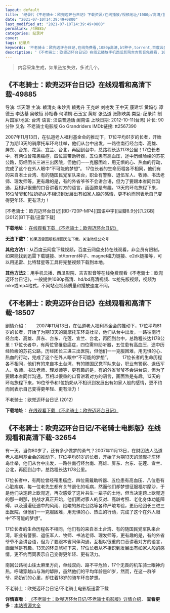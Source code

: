 ```yaml
---
layout: default
title: '纪录片《不老骑士：欧兜迈环台日记》下载资源/在线播放/视频地址/1080p/高清/蓝光'
date: "2021-07-10T14:39:49+0800"
last_modified_at: "2021-07-10T14:39:49+0800"
permalink: /49885/
categories: 纪录片
cover:
tags: 纪录片
keywords: '不老骑士：欧兜迈环台日记,在线免费看,1080p高清,bt种子,torrent,百度云盘,magnet,磁力链,迅雷下载资源'
description: '《不老骑士：欧兜迈环台日记》在线云播放手机西瓜影院吉吉影音免费看，1080p高清bd/hd未删减完整版和tc抢先枪版，mkv/mp4格式，附带bt/torrent种子、magnet/磁力链、百度云盘、网盘资源迅雷下载链接'
---
```


>内容采集生成，如果链接失效，多试几个。


## 《不老骑士：欧兜迈环台日记》在线观看和高清下载-49885

导演: 华天灏 主演: 赖清炎 朱妙贵 赖秀升 王克岭 刘樹发 王中天 康建华 黄妈存 谭德玉 李达基 吴敬恒 孙相春 何清桐 石玉宝 黄財 张弘道 张陈映美 类型: 纪录片 制片国家/地区: 台湾 语言: 汉语普通话 闽南语 上映日期: 2012-10-11(台湾) 片长: 90分钟 又名: 不老骑士电影版 Go Grandriders IMDb链接: tt2567390

2007年11月13日，在弘道老人福利基金会的推动下，17位平均81岁的长者，开始了为期13天的骑摩托车环岛壮举，他们从台中出发，一路往南行经台南、高雄、屏东、台东、花莲、宜兰、台北，再回到台中，总路程长达1178公里！17位长者中，有两位曾罹患癌症，四位需带助听器，五位患有高血压，途中历经险峻的苏花公路，历经团长三进三出医院，但他们一一克服困难，用无惧的心、热血的行动，完成了这个在外人眼中“不可能的梦想”。 17位长者的生命历程各不相同，他们有的来自本土台湾、有的随国民党军队来台，职业有警察、退伍军人、牧师、书法老师、理发师等，更有趣的是，有的外省爷爷不会讲台语，但为了要跟本省同伴沟通，互相以很重的口音讲着对方的语言，画面煞是有趣。13天的环岛旅程下来，16位爷爷和1位奶奶从不相识到发展出有如家人般的感情，更不约而同表示自己变得更年轻、更有活力！


[不老骑士：欧兜迈环台日记][BD-720P-MP4][国语中字][豆瓣8.9分][1.2GB][2012][BT下载/迅雷下载]

**下载地址**： [在线观看下载 《不老骑士：欧兜迈环台日记》](https://www.btdx8.com/torrent/go_grandriders_2012.html) 


**无法下载?**：`如果迅雷因版权原因无法下载，关注微信公众号 `

**其他方法1**：从百度云网盘下载视频，百度云网盘支持在线观看，非会员有限制，如果能找到迅雷下载链接、bt/torrent种子、magnet磁力链接、e2dk链接等，可以用迅雷、比特彗星等工具将完整视频下载到本地。

**其他方法2**：用手机云播、西瓜影院、吉吉影音等在线免费观看《不老骑士：欧兜迈环台日记》，一般提供1080p高清、hd/bd高清视频、tc抢先版视频，视频为mkv或mp4格式，不同站点视频质量和播放速度不同。


## 《不老骑士：欧兜迈环台日记》在线观看和高清下载-18507

剧情介绍：　　2007年11月13日，在弘道老人福利基金会的推动下，17位平均81岁的长者，开始了为期13天的骑摩托车环岛壮举，他们从台中出发，一路往南行经台南、高雄、屏东、台东、花莲、宜兰、台北，再回到台中，总路程长达1178公里！17位长者中，有两位曾罹患癌症，四位需带助听器，五位患有高血压，途中历经险峻的苏花公路，历经团长三进三出医院，但他们一一克服困难，用无惧的心、热血的行动，完成了这个在外人眼中“不可能的梦想”。  　　17位长者的生命历程各不相同，他们有的来自本土台湾、有的随国民党军队来台，职业有警察、退伍军人、牧师、书法老师、理发师等，更有趣的是，有的外省爷爷不会讲台语，但为了要跟本省同伴沟通，互相以很重的口音讲着对方的语言，画面煞是有趣。13天的环岛旅程下来，16位爷爷和1位奶奶从不相识到发展出有如家人般的感情，更不约而同表示自己变得更年轻、更有活力！


不老骑士：欧兜迈环台日记 (2012)

**下载地址**： [在线观看下载 《不老骑士：欧兜迈环台日记》](https://www.btbtdy.me/btdy/dy2910.html) 


## 《不老骑士：欧兜迈环台日记/不老骑士电影版》在线观看和高清下载-32654

有一天，当你80岁了，还有多少做梦的勇气？2007年11月13日，在财团法人弘道老人福利基金会的推动下，17位平均81岁的长者，开始了为期13天的骑摩托车环岛壮举，他们从台中出发，一路往南行经台南、高雄、屏东、台东、花莲、宜兰、台北，再回到台中，总路程长达1178公里。</p> 17位长者中，有两位曾经罹患癌症、四位需戴助听器、五位患有高血压、八位患有心脏疾病，每一位老先生都有关节退化的毛病，然而他们却梦想征服福尔摩沙，于是他们决定跨上欧兜迈，再次感受了这片共生一辈子的土地，但当决定跨上欧兜迈的那一刹那，挑战才真正开始，他们面对家人的反对、高龄考照、老化身体功能障碍，以及漫漫征途中的风雨、险峻的苏花公路等各种严峻考验，更历经团长三进三出医院，但他们一一克服困难，用无惧的心、热血的行动，完成了这个在外人眼中“不可能的梦想”。</p> 17位长者的生命历程各不相同，他们有的来自本土台湾、有的随国民党军队来台湾，职业有警察、退伍军人、牧师、书法老师、理发师等，更有趣的是，有的外省爷爷不会讲台语，但为了要跟本省同伴沟通，互相以很重的口音讲著对方的语言，画面煞是有趣。13天的环岛旅程下来，17位长者从不相识到发展出有如家人般的感情，更不约而同表示自己变得更年轻、更有活力。</p> 南回公路枋山往太麻里方向，单线双向、路不平危险，17个无畏的机车骑士眼神灼热，呼啸穿越山与海的罅隙，虽然他们的平均年龄是81岁，然而，在这一群爷爷、奶奶们的心里，却住着18岁的骑车环岛梦想。</p>


不老骑士：欧兜迈环台日记/不老骑士电影版迅雷下载

**详情查看**： [《不老骑士：欧兜迈环台日记/不老骑士电影版》详情介绍](/movie/32654/)， **查看更多**：[本站资源大全](/movie/t/all/)

